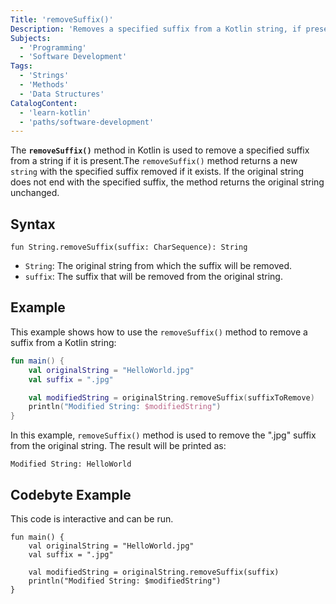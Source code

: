 ```yaml
---
Title: 'removeSuffix()'
Description: 'Removes a specified suffix from a Kotlin string, if present.'
Subjects:
  - 'Programming'
  - 'Software Development'
Tags:
  - 'Strings'
  - 'Methods'
  - 'Data Structures'
CatalogContent:
  - 'learn-kotlin'
  - 'paths/software-development'
---
```


The **`removeSuffix()`** method in Kotlin is used to remove a specified suffix from a string if it is present.The `removeSuffix()` method returns a new `string` with the specified suffix removed if it exists. If the original string does not end with the specified suffix, the method returns the original string unchanged.

## Syntax

```pseudo
fun String.removeSuffix(suffix: CharSequence): String
```

- `String`: The original string from which the suffix will be removed.
- `suffix`: The suffix that will be removed from the original string.

## Example

This example shows how to use the `removeSuffix()` method to remove a suffix from a Kotlin string:

```kotlin
fun main() {
    val originalString = "HelloWorld.jpg"
    val suffix = ".jpg"

    val modifiedString = originalString.removeSuffix(suffixToRemove)
    println("Modified String: $modifiedString")
}
```

In this example, `removeSuffix()` method is used to remove the ".jpg" suffix from the original string. The result will be printed as:

```shell
Modified String: HelloWorld
```

## Codebyte Example

This code is interactive and can be run.

```codebyte/kotlin
fun main() {
    val originalString = "HelloWorld.jpg"
    val suffix = ".jpg"

    val modifiedString = originalString.removeSuffix(suffix)
    println("Modified String: $modifiedString")
}
```
